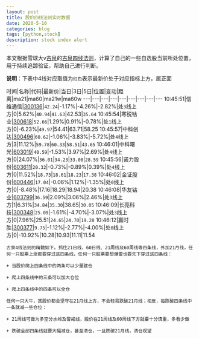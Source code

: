 ```yaml
---
layout: post
title: 股价四线法则实时数据
date: 2020-5-10
categories: blog
tags: [python,stock]
description: stock index alert
---
```



本文根据雪球大v[古泉](https://xueqiu.com/u/7148646888)的[古泉四线法则](https://xueqiu.com/7148646888/130498192)，计算了自己的一些自选股当前所处位置，用于持续追踪验证，帮助自己进行判断。

**说明**：下表中4线对应取值为`红色`表示最新价处于对应指标上方，属正面

时间|名称|代码|最新价|当日|3日|5日|位置|变动|距离|ma21|ma60|ma21w|ma60w
---|---|---|---|---|---|---|---|---
10:45:51|信维通信|[300136](https://xueqiu.com/S/SZ300136)|`42.24`|-1.17%|-4.26%|-2.82%|处`3`线上方|0|5.62%|`40.94`|`41.63`|42.53|`35.64`
10:45:54|寒锐钴业|[300618](https://xueqiu.com/S/SZ300618)|`52.66`|1.29%|0.91%|-0.78%|处`1`线上方|0|-6.23%|`49.97`|54.41|63.71|58.25
10:45:57|中科创达|[300496](https://xueqiu.com/S/SZ300496)|`60.62`|-1.06%|-3.83%|-5.72%|处`4`线上方|3|11.12%|`59.78`|`60.33`|`58.51`|`43.65`
10:46:01|中科曙光|[603019](https://xueqiu.com/S/SH603019)|`40.59`|-1.53%|3.97%|2.69%|处`4`线上方|0|24.07%|`36.01`|`34.23`|`33.00`|`28.59`
10:45:56|诺力股份|[603611](https://xueqiu.com/S/SH603611)|`20.32`|-0.73%|-0.89%|0.39%|处`4`线上方|0|11.52%|`18.73`|`18.61`|`18.23`|`17.38`
10:46:02|金证股份|[600446](https://xueqiu.com/S/SH600446)|`17.04`|-0.06%|1.12%|-1.35%|处`0`线上方|0|-8.48%|17.16|18.29|18.94|20.38
10:46:08|华友钴业|[603799](https://xueqiu.com/S/SH603799)|`36.59`|2.09%|3.06%|2.46%|处`3`线上方|1|6.31%|`34.84`|`35.30`|38.65|`30.05`
10:46:09|长亮科技|[300348](https://xueqiu.com/S/SZ300348)|`25.09`|-1.61%|-4.70%|-3.07%|处`3`线上方|0|7.96%|25.51|`24.65`|`24.70`|`19.28`
10:46:12|赢时胜|[300377](https://xueqiu.com/S/SZ300377)|`9.75`|-1.12%|-2.77%|-4.00%|处`0`线上方|0|-10.92%|10.28|10.93|11.11|11.54

```
古泉4线法则的精髓如下。抓住21日线、60日线、21周线及60周线等四条线，外加21月线，任何一只股票上涨都要穿过这四条线，任何一只股票要想爆雷也要先下穿过这四条线：

+ 当股价爬上四条线中的两条可以少量建仓

+ 爬上四条线中的三条可以加大仓位

+ 爬上四条线中的四条可以全仓

任何一只大牛，其股价都会坚守在21月线上方，不会轻易跌破21月线；相反，每跌破四条线中一条就减一些仓位：

+ 21周线可做为多空分水岭及警戒线，股价在21周线及60周线下方就要十分慎重，多看少做

+ 跌破全部四条线就要大幅减仓，甚至清仓，一旦跌破21月线，清仓观望
```